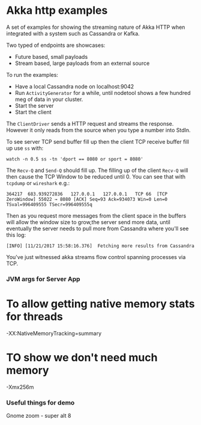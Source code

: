 # Akka http examples


A set of examples for showing the streaming nature of Akka HTTP
when integrated with a system such as Cassandra or Kafka.

Two typed of endpoints are showcases:
* Future based, small payloads
* Stream based, large payloads from an external source 

To run the examples:
* Have a local Cassandra node on localhost:9042
* Run `ActivityGenerator` for a while, until nodetool shows a few hundred meg of data in your cluster.
* Start the server
* Start the client

The `ClientDriver` sends a HTTP request and streams the response. However it only
reads from the source when you type a number into StdIn.

To see server TCP send buffer fill up then the client TCP receive buffer fill up
use `ss` with:

```
watch -n 0.5 ss -tn 'dport == 8080 or sport = 8080'
```

The `Recv-Q` and `Send-Q` should fill up. The filling up of the client
`Recv-Q` will then cause the TCP Window to be reduced until 0. You can see
that with `tcpdump` or `wireshark` e.g.:

```
364217	683.939272836	127.0.0.1	127.0.0.1	TCP	66	[TCP ZeroWindow] 55022 → 8080 [ACK] Seq=93 Ack=934073 Win=0 Len=0 TSval=996409555 TSecr=996409555q
```

Then as you request more messages from the client space in the buffers will 
allow the window size to grow,the server send more data, until eventually
the server needs to pull more from Cassandra where you'll see this log:

```
[INFO] [11/21/2017 15:58:16.376]  Fetching more results from Cassandra
```

You've just witnessed akka streams flow control spanning processes via TCP.


### JVM args for Server App

# To allow getting native memory stats for threads
-XX:NativeMemoryTracking=summary
# TO show we don't need much memory
-Xmx256m 

### Useful things for demo

Gnome zoom - super alt 8
